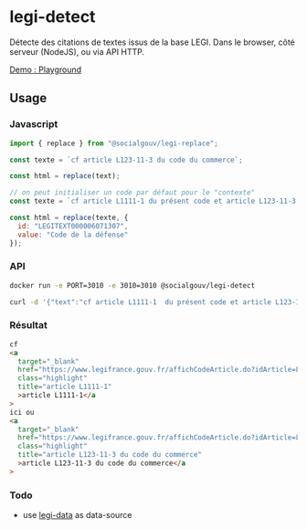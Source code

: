 # legi-detect

Détecte des citations de textes issus de la base LEGI. Dans le browser, côté serveur (NodeJS), ou via API HTTP.

[Demo : Playground](https://socialgouv.github.io/legi-detect/)

## Usage

### Javascript

```js
import { replace } from "@socialgouv/legi-replace";

const texte = `cf article L123-11-3 du code du commerce`;

const html = replace(text);

// on peut initialiser un code par défaut pour le "contexte"
const texte = `cf article L1111-1 du présent code et article L123-11-3 du code du commerce`;

const html = replace(texte, {
  id: "LEGITEXT000006071307",
  value: "Code de la défense"
});
```

### API

```sh
docker run -e PORT=3010 -e 3010=3010 @socialgouv/legi-detect

curl -d '{"text":"cf article L1111-1  du présent code et article L123-11-3 du code du commerce", "code": {"id": "LEGITEXT000006071307", "value": "Code de la défense"}}' -H "Content-Type:application/json" -X POST http://127.0.0.1:3010
```

### Résultat

```html
cf
<a
  target="_blank"
  href="https://www.legifrance.gouv.fr/affichCodeArticle.do?idArticle=LEGIARTI000020932648&cidTexte=LEGITEXT000006071307"
  class="highlight"
  title="article L1111-1"
  >article L1111-1</a
>
ici ou
<a
  target="_blank"
  href="https://www.legifrance.gouv.fr/affichCodeArticle.do?idArticle=LEGIARTI000020196876&cidTexte=LEGITEXT000005634379"
  class="highlight"
  title="article L123-11-3 du code du commerce"
  >article L123-11-3 du code du commerce</a
>
```

### Todo

- use [legi-data](https://github.com/SocialGouv/legi-data) as data-source
